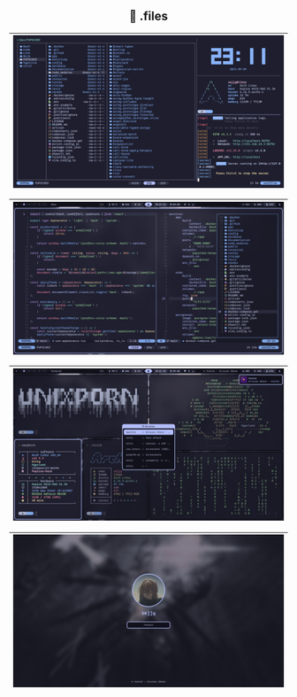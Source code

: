 <div align="center">

## 📂 .files

| ![workflow](assets/workflow-0.png) |
| :--------------------------------: |

| ![workflow](assets/workflow-1.png) |
| :--------------------------------: |

| ![desktop](assets/desktop.png) |
| :----------------------------: |

| ![hyprlock](assets/hyprlock.png) |
| :------------------------------: |

</div>